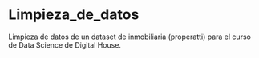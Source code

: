 # Limpieza_de_datos
Limpieza de datos de un dataset de inmobiliaria (properatti) para el curso de Data Science de Digital House.
